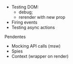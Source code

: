 - Testing DOM:
  - debug;
  - rerender with new prop
- Firing events
- Testing async actions

Pendentes
- Mocking API calls (msw)
- Spies
- Context (wrapper on render)